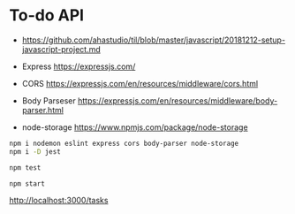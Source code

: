 # To-do API

- <https://github.com/ahastudio/til/blob/master/javascript/20181212-setup-javascript-project.md>

- Express <https://expressjs.com/>
- CORS <https://expressjs.com/en/resources/middleware/cors.html>
- Body Parseser <https://expressjs.com/en/resources/middleware/body-parser.html>

- node-storage <https://www.npmjs.com/package/node-storage>

```bash
npm i nodemon eslint express cors body-parser node-storage
npm i -D jest

npm test

npm start
```

<http://localhost:3000/tasks>
